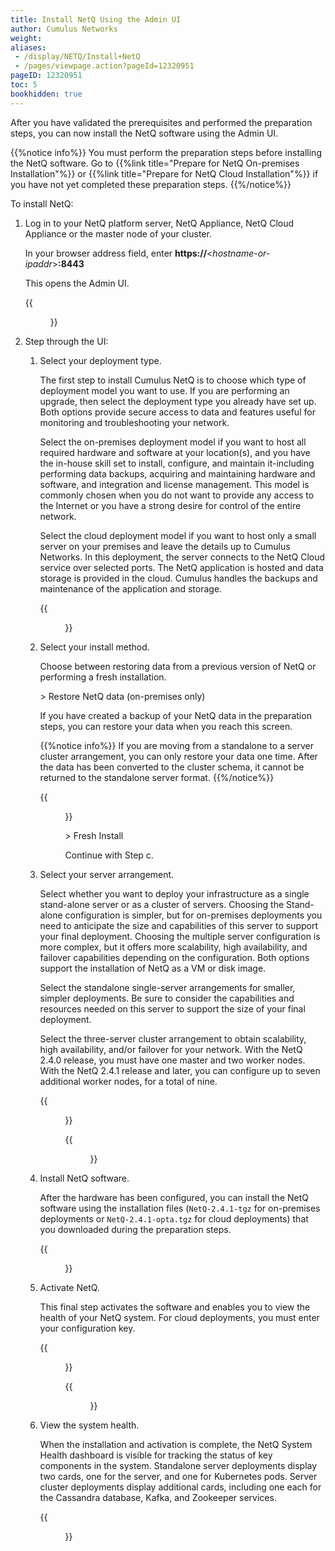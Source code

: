 ```yaml
---
title: Install NetQ Using the Admin UI
author: Cumulus Networks
weight:
aliases:
 - /display/NETQ/Install+NetQ
 - /pages/viewpage.action?pageId=12320951
pageID: 12320951
toc: 5
bookhidden: true
---
```

After you have validated the prerequisites and performed the preparation steps, you can now install the NetQ software using the Admin UI.

{{%notice info%}}
You must perform the preparation steps before installing the NetQ software. Go to {{%link title="Prepare for NetQ On-premises Installation"%}} or {{%link title="Prepare for NetQ Cloud Installation"%}} if you have not yet completed these preparation steps.
{{%/notice%}}

To install NetQ:

1. Log in to your NetQ platform server, NetQ Appliance, NetQ Cloud Appliance or the master node of your cluster.

    In your browser address field, enter **https://**<*hostname-or-ipaddr*>**:8443**

    This opens the Admin UI.

    {{<figure src="/images/netq/adminui-main-page-241.png" width="700">}}

2. Step through the UI:

    1. Select your deployment type.

        The first step to install Cumulus NetQ is to choose which type of deployment model you want to use. If you are performing an upgrade, then select the deployment type you already have set up. Both options provide secure access to data and features useful for monitoring and troubleshooting your network.

        Select the on-premises deployment model if you want to host all required hardware and software at your location(s), and you have the in-house skill set to install, configure, and maintain it-including performing data backups, acquiring and maintaining hardware and software, and integration and license management. This model is commonly chosen when you do not want to provide any access to the Internet or you have a strong desire for control of the entire network.

        Select the cloud deployment model if you want to host only a small server on your premises and leave the details up to Cumulus Networks. In this deployment, the server connects to the NetQ Cloud service over selected ports. The NetQ application is hosted and data storage is provided in the cloud. Cumulus handles the backups and maintenance of the application and storage.

        {{<figure src="/images/netq/adminui-deploy-type-240.png" width="700">}}

    2. Select your install method.
    
        Choose between restoring data from a previous version of NetQ or performing a fresh installation.
        
        \> Restore NetQ data (on-premises only)

        If you have created a backup of your NetQ data in the preparation steps, you can restore your data when you reach this screen.

        {{%notice info%}}
If you are moving from a standalone to a server cluster arrangement, you can only restore your data one time. After the data has been converted to the cluster schema, it cannot be returned to the standalone server format.
        {{%/notice%}}

         {{<figure src="/images/netq/adminui-restore-db-240.png" width="700">}}

        \> Fresh Install

        Continue with Step c.

    3. Select your server arrangement.

        Select whether you want to deploy your infrastructure as a single stand-alone server or as a cluster of servers. Choosing the Stand-alone configuration is simpler, but for on-premises deployments you need to anticipate the size and capabilities of this server to support your final deployment. Choosing the multiple server configuration is more complex, but it offers more scalability, high availability, and failover capabilities depending on the configuration. Both options support the installation of NetQ as a VM or disk image.

        Select the standalone single-server arrangements for smaller, simpler deployments. Be sure to consider the capabilities and resources needed on this server to support the size of your final deployment.

        Select the three-server cluster arrangement to obtain scalability, high availability, and/or failover for your network. With the NetQ 2.4.0 release, you must have one master and two worker nodes. With the NetQ 2.4.1 release and later, you can configure up to seven additional worker nodes, for a total of nine.

        {{<figure src="/images/netq/adminui-server-arrange-240.png" width="700" caption="Select arrangement">}}

        {{<figure src="/images/netq/adminui-cluster-config-240.png" width="700" caption="Add worker nodes to a server cluster">}}
 
    4. Install NetQ software.
    
        After the hardware has been configured, you can install the NetQ software using the installation files (`NetQ-2.4.1-tgz` for on-premises deployments or `NetQ-2.4.1-opta.tgz` for cloud deployments)  that you downloaded during the preparation steps.

        {{<figure src="/images/netq/adminui-install-netq-240.png" width="700">}}

    5. Activate NetQ.

        This final step activates the software and enables you to view the health of your NetQ system. For cloud deployments, you must enter your configuration key.

        {{<figure src="/images/netq/adminui-activate-netq-onprem-240.png" width="700" caption="On-premises activation">}}

        {{<figure src="/images/netq/adminui-activate-netq-cloud-240.png" width="700" caption="Cloud activation">}}

    6. View the system health.

        When the installation and activation is complete, the NetQ System Health dashboard is visible for tracking the status of key components in the system. Standalone server deployments display two cards, one for the server, and one for Kubernetes pods. Server cluster deployments display additional cards, including one each for the Cassandra database, Kafka, and Zookeeper services.

        {{<figure src="/images/netq/adminui-health-db-cloud-240.png" width="700">}}
